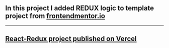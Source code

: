 ## In this project I added REDUX logic to template project from [frontendmentor.io](https://www.frontendmentor.io/challenges/job-listings-with-filtering-ivstIPCt)

---

## [React-Redux project published on Vercel](https://react-redux-kohl.vercel.app/)
